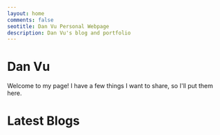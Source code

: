 ```yaml
---
layout: home
comments: false
seotitle: Dan Vu Personal Webpage
description: Dan Vu's blog and portfolio
---
```


# Dan Vu

Welcome to my page! I have a few things I want to share, so I'll put them here.

# Latest Blogs






